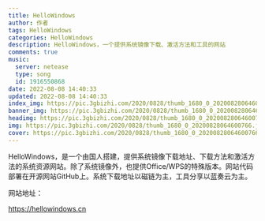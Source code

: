 ```yaml
---
title: HelloWindows
author: 作者
tags: HelloWindows
categories: HelloWindows
description: HelloWindows，一个提供系统镜像下载、激活方法和工具的网站
comments: true
music:
  server: netease
  type: song
  id: 1916550868
date: 2022-08-08 14:40:33
updated: 2022-08-08 14:40:33
index_img: https://pic.3gbizhi.com/2020/0828/thumb_1680_0_20200828064600766.jpg
banner_img: https://pic.3gbizhi.com/2020/0828/thumb_1680_0_20200828064600766.jpg
headimg: https://pic.3gbizhi.com/2020/0828/thumb_1680_0_20200828064600766.jpg
img: https://pic.3gbizhi.com/2020/0828/thumb_1680_0_20200828064600766.jpg
cover: https://pic.3gbizhi.com/2020/0828/thumb_1680_0_20200828064600766.jpg
---
```


HelloWindows，是一个由国人搭建，提供系统镜像下载地址、下载方法和激活方法的系统资源网站。除了系统镜像外，也提供Office/WPS的特殊版本。网站代码部署在开源网站GitHub上。系统下载地址以磁链为主，工具分享以蓝奏云为主。

网站地址：

https://hellowindows.cn
